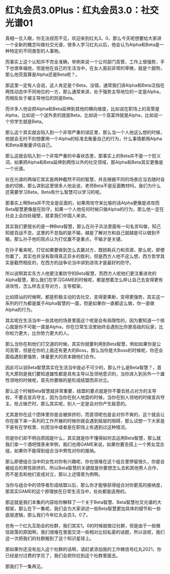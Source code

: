 # 红丸会员3.0Plus：红丸会员3.0：社交光谱01

真相一旦入眼，你无法视而不见，欢迎来到红丸3。0，那么今天呢想要给大家讲一个全新的概念叫做社交光谱，很多人学习红丸以后，他会认为Alpha和Beta是一种特定的不同类型的人事物。

而事实上这个认知并不完全准确，举例来说一个公司部门高管，工作上很强势，手下也很幸福他，但是他在自己的生活当中，在女人面前非常的卑微，就是个甜狗，那么他究竟算是Alpha还是Beta呢？。

那这里一定有人会说，这人肯定是个Beta，没错，通常我们讲Alpha和Beta泛指在两性动态中不同地位的一方，那么通常来讲，处于强势主导地位的一定是Alpha，而相反处于被主导地位的则是Beta。

而许多人他会把Alpha和Beta延伸到其他的横向维度，比如说在职场上的高管是Alpha，比如说一个送外卖的就是Beta，比如说一个高富帅就是Alpha，比如说一个穷学生就是Beta。

那么这个其实就会陷入到一个非常严重的误区里，那么当一个人他这么想的时候，他就会无时不刻想要用一个Alpha的标准去衡量自己的行为，什么事情都用Alpha和Beta来衡量评估自己。

那么这就会陷入到一个非常严重的中毒状态里，那事实上的Beta并不是一个贬义词，如果把Alpha和Beta延伸到两性以外的社交领域，那Alpha和Beta其实更像是一个光谱。

处在光谱的两端它其实是两种截然不同的智慧，并且根据不同的场景应当去随时自由的切换，那么讲到这里很多人他会说，老师Beta不是反面教材吗，我们为什么还需要学习Beta，Beta有什么智慧可以学习的呢。

那事实上啊Beta并不完全是反面的，如果用攻守来比喻的话Alpha更像是进攻而Beta智慧更像是在防守，如果一个人他任何时候只做Alpha的行为，那么他一定在社会上会四处碰壁，就拿我们中国人来讲。

其实我们更擅长的是一种Beta智慧，那么在孙子兵法里面有一句名言叫做，知己知彼百战不怠，这里的不怠指的是不输，越是了解对方和自己就越是可以做到不输，那么孙子他的观点认为打仗赢不是重点，不输才是关键。

在孙子看来呢，打仗如果要做到怎么去赢对方，既损耗兵力和资源，那么呢，即便你赢了，其实也并没有取得真正异乡的胜利，但是西方人他不这么想，西方哲学其实是截然相反的，在西方的战争论当中讲到进攻才是最好的防守。

所以说啊其实东方人他更注重防守的Beta智慧，而西方人呢他们更注重进攻的Alpha智慧，那么我们在学习GAME的时候呢，都是想着怎么样让自己去变得更有进攻性，怎么样去主导对方，主导框架。

比如搭讪的时候啊，都是积极主动的去社交，变得更果断，变得更强势，其实这一系列的行为都是属于Alpha智慧的一面，但是如果你一直都这么做，你一直做Alpha的行为。

其实呢在生活当中一些其他的场景里面这个呢是会有局限性的，因为要知道一个核心就是你不可能一直是Alpha，你在日常生活里始终会遇到比你更高级的玩家，比你权力更大，比你势力更大的人。

那么当你在和他们打交道的时候，其实你就要利用到Beta智慧，例如如果你是公司高管，但是在你的上面还有更大的Boss，那么当你是大Boss的时候呢，你还会面临遇到更强势，体量更大的资本跟他们合作。

因此可以说Beta智慧其实在生活当中是必不可少的，那么什么是Beta智慧？，首先大原则是我们要知道雄性都是具有主导以及领地意识的，当你进入到另外一个雄性领地的时候呢，首先你要做的是形成结盟而非对立。

那么这个时候Beta智慧就非常重要，结盟的要点就是你不要去抢占对方的主导权，不要去宣兵夺主，因为当你在别人地盘的时候，当你在别人领地的时候宣兵夺主，抢占锋芒时，那么其实呢，别人一定是会对你产生敌意的。

尤其是你在这个团体里你是会被排挤的，而首领呢也是会对你不爽的，这个就会让你在接下来一系列的工作开展的时候你就会遇到层层的阻碍，那么试想一下大家是不是有在学校里、社团当中或者是在职场上有遇到过这种情况。

但是你们却不明白原因是什么，其实就是你不懂得如何去运用Beta智慧，那么就我们拿一个酒吧情景来举例，我们也用GAME来说，如果你要去搭上一个男女混合组，如果你不能得到组合当中男性对你的接纳。

那么即便组合当中的女性对你有兴趣呢，你也很难在这个组合里停留很久，你是会被组合的男性排挤的，所以Beta智慧的关键就是你要想怎么去和其他男人合作，而不是去和他们变成对立，那以上述情景为例啊。

当你与组合中的领导者形成结盟以后，那么你才能够获得组合对你更高的接纳度，那其实GAME的这个原理放在日常生活当中，处处都是适用的。

那这就是我们本集的内容给你解释了一个关于Beta智慧、Beta智慧社交光谱的大框架，那么在下一集呢，我们会为大家讲述一些Beta智慧更加具体的细节和一些底层逻辑，那么我们今年红丸会员3。0了。

也有一个红丸互助会的社群，我们其实1。0的时候就做过社群，但是由于一些微信政策的原因啊，我们很难在里面交流一些相对比较私密的话题，所以说呢，我们这一次把我们的社群搬到了这个知识星球上。

那如果你还没有加入这个社群的话啊，请赶紧添加我的工作微信号红丸2021，你已经是付过费的学员了，我们会把你拉到这个社群里面去。

那我们下一集再见。